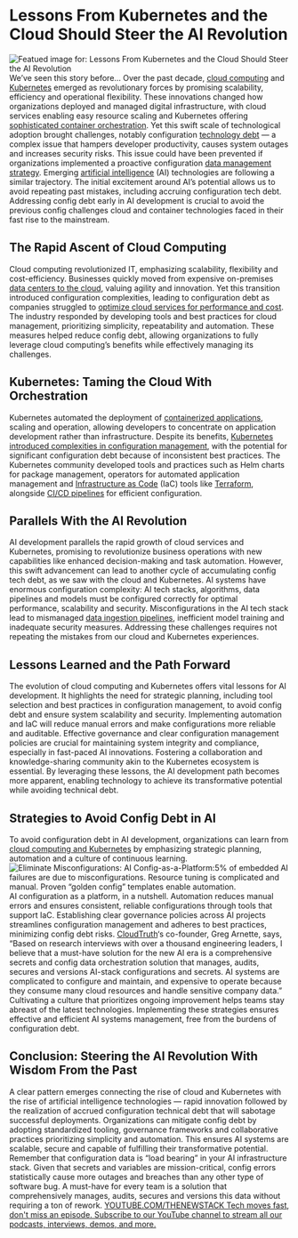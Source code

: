 # Lessons From Kubernetes and the Cloud Should Steer the AI Revolution
![Featued image for: Lessons From Kubernetes and the Cloud Should Steer the AI Revolution](https://cdn.thenewstack.io/media/2024/05/02094dca-element5-digital-oycl7y4y0bk-unsplash-1024x723.jpg)
We’ve seen this story before…
Over the past decade,
[cloud computing](https://thenewstack.io/Cloud-Services/) and [Kubernetes](https://thenewstack.io/kubernetes/) emerged as revolutionary forces by promising scalability, efficiency and operational flexibility. These innovations changed how organizations deployed and managed digital infrastructure, with cloud services enabling easy resource scaling and Kubernetes offering [sophisticated container orchestration](https://thenewstack.io/kubernetes-1-30-gets-better-at-naming-things/).
Yet this swift scale of technological adoption brought challenges, notably configuration
[technology debt](https://thenewstack.io/3-sources-of-tech-debt-and-how-to-manage-it/) — a complex issue that hampers developer productivity, causes system outages and increases security risks. This issue could have been prevented if organizations implemented a proactive configuration [data management strategy](https://thenewstack.io/data-management-strategy-is-more-strategic-than-you-think/).
Emerging
[artificial intelligence](https://thenewstack.io/ai/) (AI) technologies are following a similar trajectory. The initial excitement around AI’s potential allows us to avoid repeating past mistakes, including accruing configuration tech debt.
Addressing config debt early in AI development is crucial to avoid the previous config challenges cloud and container technologies faced in their fast rise to the mainstream.
## The Rapid Ascent of Cloud Computing
Cloud computing revolutionized IT, emphasizing scalability, flexibility and cost-efficiency. Businesses quickly moved from expensive on-premises
[data centers to the cloud](https://thenewstack.io/data-center-and-cloud-environments-for-next-generation-data-stacks/), valuing agility and innovation. Yet this transition introduced configuration complexities, leading to configuration debt as companies struggled to [optimize cloud services for performance and cost](https://thenewstack.io/tricks-for-cloud-cost-optimization/).
The industry responded by developing tools and best practices for cloud management, prioritizing simplicity, repeatability and automation. These measures helped reduce config debt, allowing organizations to fully leverage cloud computing’s benefits while effectively managing its challenges.
## Kubernetes: Taming the Cloud With Orchestration
Kubernetes automated the deployment of
[containerized applications](https://thenewstack.io/containers/), scaling and operation, allowing developers to concentrate on application development rather than infrastructure.
Despite its benefits,
[Kubernetes introduced complexities in configuration management](https://thenewstack.io/managing-kubernetes-complexity-in-multicloud-environments/), with the potential for significant configuration debt because of inconsistent best practices.
The Kubernetes community developed tools and practices such as Helm charts for package management, operators for automated application management and
[Infrastructure as Code](https://thenewstack.io/infrastructure-as-code/) (IaC) tools like [Terraform](https://thenewstack.io/how-to-manage-cloud-services-with-terraform/), alongside [CI/CD pipelines](https://thenewstack.io/ci-cd/) for efficient configuration.
## Parallels With the AI Revolution
AI development parallels the rapid growth of cloud services and Kubernetes, promising to revolutionize business operations with new capabilities like enhanced decision-making and task automation.
However, this swift advancement can lead to another cycle of accumulating config tech debt, as we saw with the cloud and Kubernetes. AI systems have enormous configuration complexity: AI tech stacks, algorithms, data pipelines and models must be configured correctly for optimal performance, scalability and security.
Misconfigurations in the AI tech stack lead to mismanaged
[data ingestion pipelines](https://thenewstack.io/7-tips-for-building-fast-scalable-cost-efficient-streaming-data-pipelines/), inefficient model training and inadequate security measures. Addressing these challenges requires not repeating the mistakes from our cloud and Kubernetes experiences.
## Lessons Learned and the Path Forward
The evolution of cloud computing and Kubernetes offers vital lessons for AI development. It highlights the need for strategic planning, including tool selection and best practices in configuration management, to avoid config debt and ensure system scalability and security.
Implementing automation and IaC will reduce manual errors and make configurations more reliable and auditable. Effective governance and clear configuration management policies are crucial for maintaining system integrity and compliance, especially in fast-paced AI innovations.
Fostering a collaboration and knowledge-sharing community akin to the Kubernetes ecosystem is essential. By leveraging these lessons, the AI development path becomes more apparent, enabling technology to achieve its transformative potential while avoiding technical debt.
## Strategies to Avoid Config Debt in AI
To avoid configuration debt in AI development, organizations can learn from
[cloud computing and Kubernetes](https://thenewstack.io/the-status-of-cloud-native-computing-and-kubernetes-today/) by emphasizing strategic planning, automation and a culture of continuous learning.
![Eliminate Misconfigurations: AI Config-as-a-Platform:5% of embedded AI failures are due to misconfigurations. Resource tuning is complicated and manual. Proven “golden config” templates enable automation.](https://cdn.thenewstack.io/media/2024/05/e14ee313-misconfig.jpg)
AI configuration as a platform, in a nutshell.
Automation reduces manual errors and ensures consistent, reliable configurations through tools that support IaC. Establishing clear governance policies across AI projects streamlines configuration management and adheres to best practices, minimizing config debt risks.
[CloudTruth](https://www.cloudtruth.com/)‘s co-founder, Greg Arnette, says, “Based on research interviews with over a thousand engineering leaders, I believe that a must-have solution for the new AI era is a comprehensive secrets and config data orchestration solution that manages, audits, secures and versions AI-stack configurations and secrets. AI systems are complicated to configure and maintain, and expensive to operate because they consume many cloud resources and handle sensitive company data.”
Cultivating a culture that prioritizes ongoing improvement helps teams stay abreast of the latest technologies. Implementing these strategies ensures effective and efficient AI systems management, free from the burdens of configuration debt.
## Conclusion: Steering the AI Revolution With Wisdom From the Past
A clear pattern emerges connecting the rise of cloud and Kubernetes with the rise of artificial intelligence technologies — rapid innovation followed by the realization of accrued configuration technical debt that will sabotage successful deployments.
Organizations can mitigate config debt by adopting standardized tooling, governance frameworks and collaborative practices prioritizing simplicity and automation. This ensures AI systems are scalable, secure and capable of fulfilling their transformative potential.
Remember that configuration data is “load bearing” in your AI infrastructure stack. Given that secrets and variables are mission-critical, config errors statistically cause more outages and breaches than any other type of software bug.
A must-have for every team is a solution that comprehensively manages, audits, secures and versions this data without requiring a ton of rework.
[
YOUTUBE.COM/THENEWSTACK
Tech moves fast, don't miss an episode. Subscribe to our YouTube
channel to stream all our podcasts, interviews, demos, and more.
](https://youtube.com/thenewstack?sub_confirmation=1)
